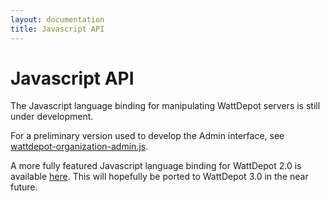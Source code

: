 ```yaml
---
layout: documentation
title: Javascript API
---
```

# Javascript API

The Javascript language binding for manipulating WattDepot servers is still under development.

For a preliminary version used to develop the Admin interface, see [wattdepot-organization-admin.js](https://github.com/wattdepot/wattdepot/blob/master/src/main/resources/dist/js/wattdepot-organization-admin.js).

A more fully featured Javascript language binding for WattDepot 2.0 is available [here](https://code.google.com/p/wattdepot-javascript-client/).  This will hopefully be ported to WattDepot 3.0 in the near future. 


